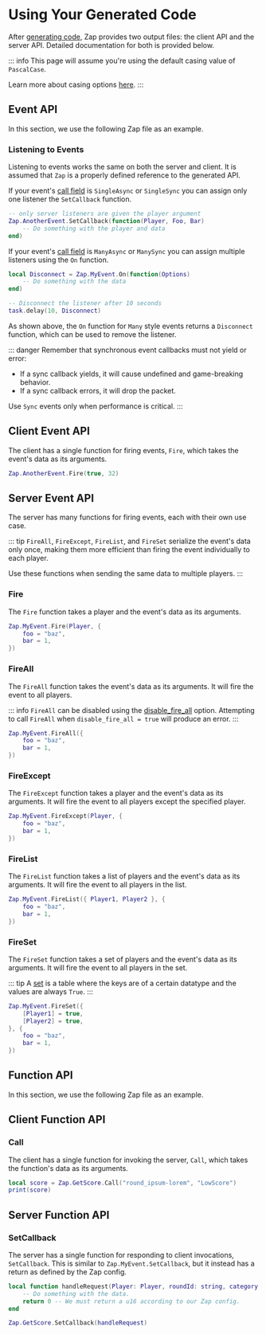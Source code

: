 <script setup lang="ts">
const eventConfigFile = `event MyEvent = {
    from: Server,
    type: Reliable,
    call: ManyAsync,
    data: struct {
        foo: string,
        bar: u8,
    }
}

event AnotherEvent = {
    from: Client,
    type: Reliable,
    call: SingleAsync,
    data: (Foo: boolean, Bar: u8)
}
`

const functConfigFile = `funct GetScore = {
    call: Async,
    args: (roundId: string, category: enum { HighScore, LowScore, AverageScore })
    rets: u16,
}
`
</script>

# Using Your Generated Code

After [generating code](./generation.md), Zap provides two output files: the client API and the server API. Detailed documentation for both is provided below. 

::: info
This page will assume you're using the default casing value of `PascalCase`.

Learn more about casing options [here](../config/options.md#casing).
:::

## Event API

In this section, we use the following Zap file as an example.

<CodeBlock :code="eventConfigFile" />

### Listening to Events

Listening to events works the same on both the server and client. It is assumed that `Zap` is a properly defined reference to the generated API.

If your event's [call field](../config/events.md#call) is `SingleAsync` or `SingleSync` you can assign only one listener the `SetCallback` function.

```lua
-- only server listeners are given the player argument
Zap.AnotherEvent.SetCallback(function(Player, Foo, Bar)
    -- Do something with the player and data
end)
```

If your event's [call field](../config/events.md#call) is `ManyAsync` or `ManySync` you can assign multiple listeners using the `On` function.

```lua
local Disconnect = Zap.MyEvent.On(function(Options)
    -- Do something with the data
end)

-- Disconnect the listener after 10 seconds
task.delay(10, Disconnect)
```

As shown above, the `On` function for `Many` style events returns a `Disconnect` function, which can be used to remove the listener.

::: danger
Remember that synchronous event callbacks must not yield or error:

- If a sync callback yields, it will cause undefined and game-breaking behavior.
- If a sync callback errors, it will drop the packet.

Use `Sync` events only when performance is critical.
:::

## Client Event API

The client has a single function for firing events, `Fire`, which takes the event's data as its arguments.

```lua
Zap.AnotherEvent.Fire(true, 32)
```

## Server Event API

The server has many functions for firing events, each with their own use case.

::: tip
`FireAll`, `FireExcept`, `FireList`, and `FireSet` serialize the event's data only once, making them more efficient than firing the event individually to each player.

Use these functions when sending the same data to multiple players.
:::

### Fire

The `Fire` function takes a player and the event's data as its arguments.

```lua
Zap.MyEvent.Fire(Player, {
    foo = "baz",
    bar = 1,
})
```

### FireAll

The `FireAll` function takes the event's data as its arguments. It will fire the event to all players.

::: info
`FireAll` can be disabled using the [disable_fire_all](../config/options.md#disable-fire-all) option. Attempting to call `FireAll` when `disable_fire_all = true` will produce an error.
:::

```lua
Zap.MyEvent.FireAll({
    foo = "baz",
    bar = 1,
})
```

### FireExcept

The `FireExcept` function takes a player and the event's data as its arguments. It will fire the event to all players except the specified player.

```lua
Zap.MyEvent.FireExcept(Player, {
    foo = "baz",
    bar = 1,
})
```

### FireList

The `FireList` function takes a list of players and the event's data as its arguments. It will fire the event to all players in the list.

```lua
Zap.MyEvent.FireList({ Player1, Player2 }, {
    foo = "baz",
    bar = 1,
})
```

### FireSet

The `FireSet` function takes a set of players and the event's data as its arguments. It will fire the event to all players in the set.

::: tip
A [set](../config/types.md#sets) is a table where the keys are of a certain datatype and the values are always `True`.
:::

```lua
Zap.MyEvent.FireSet({
    [Player1] = true,
    [Player2] = true,
}, {
    foo = "baz",
    bar = 1,
})
```

## Function API

In this section, we use the following Zap file as an example.

<CodeBlock :code="functConfigFile" />

## Client Function API

### Call

The client has a single function for invoking the server, `Call`, which takes the function's data as its arguments.

```lua
local score = Zap.GetScore.Call("round_ipsum-lorem", "LowScore")
print(score)
```

## Server Function API

### SetCallback
The server has a single function for responding to client invocations, `SetCallback`. This is similar to `Zap.MyEvent.SetCallback`, but it instead has a return as defined by the Zap config.

```lua
local function handleRequest(Player: Player, roundId: string, category: "HighScore" | "LowScore" | "AverageScore"): number
    -- Do something with the data.
    return 0 -- We must return a u16 according to our Zap config.
end

Zap.GetScore.SetCallback(handleRequest)
```
